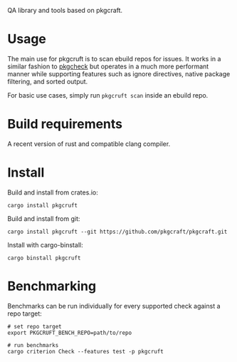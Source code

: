 QA library and tools based on pkgcraft.

# Usage

The main use for pkgcruft is to scan ebuild repos for issues. It works in a
similar fashion to [pkgcheck] but operates in a much more performant manner
while supporting features such as ignore directives, native package filtering,
and sorted output.

For basic use cases, simply run `pkgcruft scan` inside an ebuild repo.

# Build requirements

A recent version of rust and compatible clang compiler.

# Install

Build and install from crates.io:

    cargo install pkgcruft

Build and install from git:

    cargo install pkgcruft --git https://github.com/pkgcraft/pkgcraft.git

Install with cargo-binstall:

    cargo binstall pkgcruft

# Benchmarking

Benchmarks can be run individually for every supported check against a repo target:

    # set repo target
    export PKGCRUFT_BENCH_REPO=path/to/repo

    # run benchmarks
    cargo criterion Check --features test -p pkgcruft

[pkgcheck]: <https://github.com/pkgcore/pkgcheck/>
